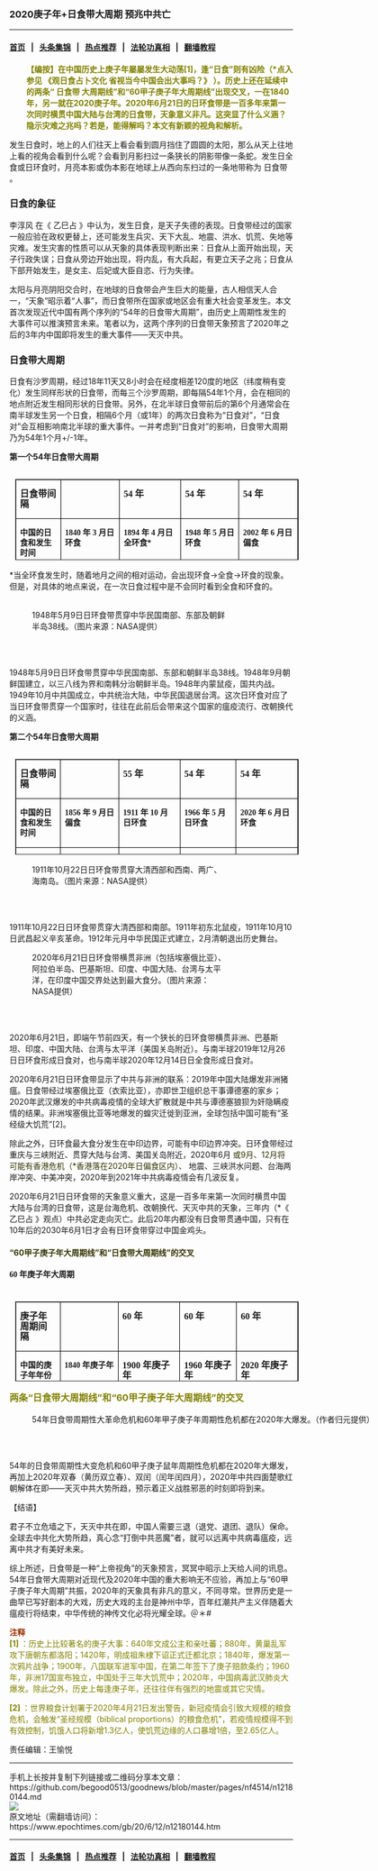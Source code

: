 ### 2020庚子年+日食带大周期  预兆中共亡
------------------------

#### [首页](../../README.md)  &nbsp;&nbsp;|&nbsp;&nbsp; [头条集锦](../../indexes/E头条集锦.md)   &nbsp;&nbsp;|&nbsp;&nbsp; [热点推荐](../../indexes/热点推荐.md)  &nbsp;&nbsp;|&nbsp;&nbsp; [法轮功真相](../../../../../basic/blob/master/README.md) &nbsp;&nbsp;|&nbsp;&nbsp; [翻墙教程](https://github.com/gfw-breaker/guides/blob/master/README.md)



<div><p style="padding-left: 30px;">
 <strong>
  <span style="color: #808000;">
   【编按】在中国历史上庚子年屡屡发生大动荡[1]，逢“日食”则有凶险（*点入参见
   <ok href="https://www.epochtimes.com/gb/20/6/20/n12199965.htm" rel="noopener noreferrer" style="color: #808000;" target="_blank">
    《观日食占卜文化 省视当今中国会出大事吗？》
   </ok>
   ）。历史上还在延续中的两条“
   <ok href="https://www.epochtimes.com/gb/tag/%E6%97%A5%E9%A3%9F%E5%B8%A6.html">
    日食带
   </ok>
   大周期线”和“60甲子庚子年大周期线”出现交叉，一在1840年，另一就在2020庚子年。2020年6月21日的日环食带是一百多年来第一次同时横贯中国大陆与台湾的日食带，天象意义非凡。这突显了什么义涵？隐示灾难之兆吗？若是，能得解吗？本文有新颖的视角和解析。
  </span>
 </strong>
</p>
<p>
 发生日食时，地上的人们往天上看会看到圆月挡住了圆圆的太阳，那么从天上往地上看的视角会看到什么呢？会看到月影扫过一条狭长的阴影带像一条蛇。发生日全食或日环食时，月亮本影或伪本影在地球上从西向东扫过的一条地带称为
 <ok href="https://www.epochtimes.com/gb/tag/%E6%97%A5%E9%A3%9F%E5%B8%A6.html">
  日食带
 </ok>
 。
</p>
<h3>
 <strong>
  日食的象征
 </strong>
</h3>
<p>
 <ok href="https://www.epochtimes.com/gb/tag/%E6%9D%8E%E6%B7%B3%E9%A3%8E.html">
  李淳风
 </ok>
 在《
 <ok href="https://www.epochtimes.com/gb/tag/%E4%B9%99%E5%B7%B3%E5%8D%A0.html">
  乙巳占
 </ok>
 》中认为，发生日食，是天子失德的表现。日食带经过的国家一般应验在政权更替上，还可能发生兵灾、天下大乱、地震、洪水、饥荒、失地等灾难。发生灾害的性质可以从天象的具体表现判断出来：日食从上面开始出现，天子行政失误；日食从旁边开始出现，将内乱，有大兵起，有更立天子之兆；日食从下部开始发生，是女主、后妃或大臣自恣、行为失律。
</p>
<p>
 太阳与月亮阴阳交合时，在地球的日食带会产生巨大的能量，古人相信天人合一，“天象”昭示着“人事”，而日食带所在国家或地区会有重大社会变革发生。本文首次发现近代中国有两个序列的“54年的日食带大周期”，由历史上周期性发生的大事件可以推演预言未来。笔者以为，这两个序列的日食带天象预言了2020年之后的3年内中国即将发生的重大事件——天灭中共。
</p>
<h3>
 <strong>
  日食带大周期
 </strong>
</h3>
<p>
 日食有沙罗周期，经过18年11天又8小时会在经度相差120度的地区（纬度稍有变化）发生同样形状的日食带，而每三个沙罗周期，即每隔54年1个月，会在相同的地点附近发生相同形状的日食带。另外，在北半球日食带前后的第6个月通常会在南半球发生另一个日食，相隔6个月（或1年）的两次日食称为“日食对”，“日食对”会互相影响南北半球的重大事件。一并考虑到“日食对”的影响，日食带大周期乃为54年1个月+/-1年。
</p>
<p>
 <strong>
  第一个54年日食带大周期
 </strong>
</p>
<div class="WordSection1" style="layout-grid: 18.0pt;">
 <table align="left" border="1" cellpadding="0" cellspacing="0" class="MsoTableGrid" style="border-collapse: collapse; margin-left: 7.2pt; margin-right: 7.2pt; height: 144px;" width="601">
  <tbody>
   <tr>
    <td style="width: 74.65pt; border: solid windowtext 1.0pt; padding: 0cm 5.4pt 0cm 5.4pt;" valign="top" width="89">
     <p style="line-height: 13.5pt;">
      <b>
       <span style="font-family: '新细明体',serif;">
        日食带间隔
       </span>
      </b>
     </p>
    </td>
    <td style="width: 99.3pt; border: solid windowtext 1.0pt; border-left: none; padding: 0cm 5.4pt 0cm 5.4pt;" valign="top" width="119">
     <p style="line-height: 13.5pt;">
      <b>
       <span lang="EN-US" style="font-family: SimSun;">
       </span>
      </b>
     </p>
    </td>
    <td style="width: 105.8pt; border: solid windowtext 1.0pt; border-left: none; padding: 0cm 5.4pt 0cm 5.4pt;" valign="top" width="126">
     <p style="line-height: 13.5pt;">
      <b>
       <span lang="EN-US" style="font-family: SimSun;">
        54
       </span>
      </b>
      <b>
       <span style="font-family: '新细明体',serif;">
        年
       </span>
      </b>
     </p>
    </td>
    <td style="width: 97.65pt; border: solid windowtext 1.0pt; border-left: none; padding: 0cm 5.4pt 0cm 5.4pt;" valign="top" width="117">
     <p style="line-height: 13.5pt;">
      <b>
       <span lang="EN-US" style="font-family: SimSun;">
        54
       </span>
      </b>
      <b>
       <span style="font-family: '新细明体',serif;">
        年
       </span>
      </b>
     </p>
    </td>
    <td style="width: 95.4pt; border: solid windowtext 1.0pt; border-left: none; padding: 0cm 5.4pt 0cm 5.4pt;" valign="top" width="115">
     <p style="line-height: 13.5pt;">
      <b>
       <span lang="EN-US" style="font-family: SimSun;">
        54
       </span>
      </b>
      <b>
       <span style="font-family: '新细明体',serif;">
        年
       </span>
      </b>
     </p>
    </td>
   </tr>
   <tr>
    <td style="width: 74.65pt; border: solid windowtext 1.0pt; border-top: none; padding: 0cm 5.4pt 0cm 5.4pt;" valign="top" width="89">
     <p style="line-height: 13.5pt;">
      <b>
       <span style="font-size: 10.5pt; font-family: '新细明体',serif;">
        中国的日食和发生时间
       </span>
      </b>
     </p>
    </td>
    <td style="width: 99.3pt; border-top: none; border-left: none; border-bottom: solid windowtext 1.0pt; border-right: solid windowtext 1.0pt; padding: 0cm 5.4pt 0cm 5.4pt;" valign="top" width="119">
     <p style="line-height: 13.5pt;">
      <b>
       <span lang="EN-US" style="font-size: 10.5pt; font-family: SimSun;">
        1840
       </span>
      </b>
      <b>
       <span style="font-size: 10.5pt; font-family: '新细明体',serif;">
        年
       </span>
      </b>
      <b>
       <span lang="EN-US" style="font-size: 10.5pt; font-family: SimSun;">
        3
       </span>
      </b>
      <b>
       <span style="font-size: 10.5pt; font-family: '新细明体',serif;">
        月日环食
       </span>
      </b>
     </p>
    </td>
    <td style="width: 105.8pt; border-top: none; border-left: none; border-bottom: solid windowtext 1.0pt; border-right: solid windowtext 1.0pt; padding: 0cm 5.4pt 0cm 5.4pt;" valign="top" width="126">
     <p style="line-height: 13.5pt;">
      <b>
       <span lang="EN-US" style="font-size: 10.5pt; font-family: SimSun;">
        1894
       </span>
      </b>
      <b>
       <span style="font-size: 10.5pt; font-family: '新细明体',serif;">
        年
       </span>
      </b>
      <b>
       <span lang="EN-US" style="font-size: 10.5pt; font-family: SimSun;">
        4
       </span>
      </b>
      <b>
       <span style="font-size: 10.5pt; font-family: '新细明体',serif;">
        月日全环食*
       </span>
      </b>
     </p>
    </td>
    <td style="width: 97.65pt; border-top: none; border-left: none; border-bottom: solid windowtext 1.0pt; border-right: solid windowtext 1.0pt; padding: 0cm 5.4pt 0cm 5.4pt;" valign="top" width="117">
     <p style="line-height: 13.5pt;">
      <b>
       <span lang="EN-US" style="font-size: 10.5pt; font-family: SimSun;">
        1948
       </span>
      </b>
      <b>
       <span style="font-size: 10.5pt; font-family: '新细明体',serif;">
        年
       </span>
      </b>
      <b>
       <span lang="EN-US" style="font-size: 10.5pt; font-family: SimSun;">
        5
       </span>
      </b>
      <b>
       <span style="font-size: 10.5pt; font-family: '新细明体',serif;">
        月日环食
       </span>
      </b>
     </p>
    </td>
    <td style="width: 95.4pt; border-top: none; border-left: none; border-bottom: solid windowtext 1.0pt; border-right: solid windowtext 1.0pt; padding: 0cm 5.4pt 0cm 5.4pt;" valign="top" width="115">
     <p style="line-height: 13.5pt;">
      <b>
       <span lang="EN-US" style="font-size: 10.5pt; font-family: SimSun;">
        2002
       </span>
      </b>
      <b>
       <span style="font-size: 10.5pt; font-family: '新细明体',serif;">
        年
       </span>
      </b>
      <b>
       <span lang="EN-US" style="font-size: 10.5pt; font-family: SimSun;">
        6
       </span>
      </b>
      <b>
       <span style="font-size: 10.5pt; font-family: '新细明体',serif;">
        月日偏食
       </span>
      </b>
     </p>
    </td>
   </tr>
   <tr>
    <td style="width: 74.65pt; border: solid windowtext 1.0pt; border-top: none; padding: 0cm 5.4pt 0cm 5.4pt;" valign="top" width="89">
     <p style="line-height: 13.5pt;">
      <b>
       <span style="font-size: 10.5pt; font-family: '新细明体',serif;">
        中国大事件
       </span>
      </b>
     </p>
    </td>
    <td style="width: 99.3pt; border-top: none; border-left: none; border-bottom: solid windowtext 1.0pt; border-right: solid windowtext 1.0pt; padding: 0cm 5.4pt 0cm 5.4pt;" valign="top" width="119">
     <p style="line-height: 13.5pt;">
      <b>
       <span lang="EN-US" style="font-size: 10.5pt; font-family: SimSun;">
        3
       </span>
      </b>
      <b>
       <span style="font-size: 10.5pt; font-family: '新细明体',serif;">
        个月后第一次鸦片战争
       </span>
      </b>
     </p>
    </td>
    <td style="width: 105.8pt; border-top: none; border-left: none; border-bottom: solid windowtext 1.0pt; border-right: solid windowtext 1.0pt; padding: 0cm 5.4pt 0cm 5.4pt;" valign="top" width="126">
     <p style="line-height: 13.5pt;">
      <b>
       <span lang="EN-US" style="font-size: 10.5pt; font-family: SimSun;">
        3
       </span>
      </b>
      <b>
       <span style="font-size: 10.5pt; font-family: '新细明体',serif;">
        个月后甲午战争
       </span>
      </b>
     </p>
    </td>
    <td style="width: 97.65pt; border-top: none; border-left: none; border-bottom: solid windowtext 1.0pt; border-right: solid windowtext 1.0pt; padding: 0cm 5.4pt 0cm 5.4pt;" valign="top" width="117">
     <p style="line-height: 13.5pt;">
      <b>
       <span style="font-size: 10.5pt; font-family: '新细明体',serif;">
        当年内蒙鼠疫，国共内战，
       </span>
      </b>
      <b>
       <span lang="EN-US" style="font-size: 10.5pt; font-family: SimSun;">
        1949
       </span>
      </b>
      <b>
       <span style="font-size: 10.5pt; font-family: '新细明体',serif;">
        年
       </span>
      </b>
      <b>
       <span lang="EN-US" style="font-size: 10.5pt; font-family: SimSun;">
        10
       </span>
      </b>
      <b>
       <span style="font-size: 10.5pt; font-family: '新细明体',serif;">
        月中共国成立
       </span>
      </b>
     </p>
    </td>
    <td style="width: 95.4pt; border-top: none; border-left: none; border-bottom: solid windowtext 1.0pt; border-right: solid windowtext 1.0pt; padding: 0cm 5.4pt 0cm 5.4pt;" valign="top" width="115">
     <p style="line-height: 13.5pt;">
      <b>
       <span lang="EN-US" style="font-size: 10.5pt; font-family: SimSun;">
        6
       </span>
      </b>
      <b>
       <span style="font-size: 10.5pt; font-family: '新细明体',serif;">
        个月后
       </span>
      </b>
      <b>
       <span lang="EN-US" style="font-size: 10.5pt; font-family: SimSun;">
        SARS
       </span>
      </b>
      <b>
       <span style="font-size: 10.5pt; font-family: '新细明体',serif;">
        瘟疫（温和的战争）
       </span>
      </b>
     </p>
    </td>
   </tr>
  </tbody>
 </table>
 <p>
  *当全环食发生时，随着地月之间的相对运动，会出现环食→全食→环食的现象。但是，对具体的地点来说，在一次日食过程中是不会同时看到全食和环食的。
 </p>
 <figure class="wp-caption aligncenter" id="attachment_12180150" style="width: 347px">
  <ok href="https://i.epochtimes.com/assets/uploads/2020/06/202006121.jpg">
   <img alt="" class="size-medium_vertical wp-image-12180150" src="https://i.epochtimes.com/assets/uploads/2020/06/202006121-347x400.jpg"/>
  </ok>
  <br/><figcaption class="wp-caption-text">
   <br/>
   1948年5月9日日环食带贯穿中华民国南部、东部及朝鲜半岛38线。（图片来源：NASA提供）
  </figcaption><br/>
 </figure><br/>
 <p>
  1948年5月9日日环食带贯穿中华民国南部、东部和朝鲜半岛38线。1948年9月朝鲜国建立，以三八线为界和南韩分治朝鲜半岛。1948年内蒙鼠疫，国共内战。1949年10月中共国成立，中共统治大陆，中华民国退居台湾。这次日环食对应了当日环食带贯穿一个国家时，往往在此前后会带来这个国家的瘟疫流行、改朝换代的义涵。
 </p>
 <p>
  <strong>
   第二个54年日食带大周期
  </strong>
 </p>
 <div class="WordSection1" style="layout-grid: 18.0pt;">
  <table align="left" border="1" cellpadding="0" cellspacing="0" class="MsoNormalTable" style="border-collapse: collapse; margin-left: 7.2pt; margin-right: 7.2pt; height: 170px;" width="601">
   <tbody>
    <tr>
     <td style="width: 74.65pt; border: solid windowtext 1.0pt; padding: 0cm 5.4pt 0cm 5.4pt;" valign="top" width="88">
      <p style="line-height: 13.5pt;">
       <b>
        <span style="font-family: '新细明体',serif;">
         日食带间隔
        </span>
       </b>
      </p>
     </td>
     <td style="width: 99.3pt; border: solid windowtext 1.0pt; border-left: none; padding: 0cm 5.4pt 0cm 5.4pt;" valign="top" width="118">
      <p style="line-height: 13.5pt;">
       <b>
        <span lang="EN-US" style="font-family: SimSun;">
        </span>
       </b>
      </p>
     </td>
     <td style="width: 105.8pt; border: solid windowtext 1.0pt; border-left: none; padding: 0cm 5.4pt 0cm 5.4pt;" valign="top" width="125">
      <p style="line-height: 13.5pt;">
       <b>
        <span lang="EN-US" style="font-family: SimSun;">
         55
        </span>
       </b>
       <b>
        <span style="font-family: '新细明体',serif;">
         年
        </span>
       </b>
      </p>
     </td>
     <td style="width: 94.2pt; border: solid windowtext 1.0pt; border-left: none; padding: 0cm 5.4pt 0cm 5.4pt;" valign="top" width="112">
      <p style="line-height: 13.5pt;">
       <b>
        <span lang="EN-US" style="font-family: SimSun;">
         54
        </span>
       </b>
       <b>
        <span style="font-family: '新细明体',serif;">
         年
        </span>
       </b>
      </p>
     </td>
     <td style="width: 98.85pt; border: solid windowtext 1.0pt; border-left: none; padding: 0cm 5.4pt 0cm 5.4pt;" valign="top" width="124">
      <p style="line-height: 13.5pt;">
       <b>
        <span lang="EN-US" style="font-family: SimSun;">
         54
        </span>
       </b>
       <b>
        <span style="font-family: '新细明体',serif;">
         年
        </span>
       </b>
      </p>
     </td>
    </tr>
    <tr>
     <td style="width: 74.65pt; border: solid windowtext 1.0pt; border-top: none; padding: 0cm 5.4pt 0cm 5.4pt;" valign="top" width="88">
      <p style="line-height: 13.5pt;">
       <b>
        <span style="font-size: 10.5pt; font-family: '新细明体',serif;">
         中国的日食和发生时间
        </span>
       </b>
      </p>
     </td>
     <td style="width: 99.3pt; border-top: none; border-left: none; border-bottom: solid windowtext 1.0pt; border-right: solid windowtext 1.0pt; padding: 0cm 5.4pt 0cm 5.4pt;" valign="top" width="118">
      <p style="line-height: 13.5pt;">
       <b>
        <span lang="EN-US" style="font-size: 10.5pt; font-family: SimSun;">
         1856
        </span>
       </b>
       <b>
        <span style="font-size: 10.5pt; font-family: '新细明体',serif;">
         年
        </span>
       </b>
       <b>
        <span lang="EN-US" style="font-size: 10.5pt; font-family: SimSun;">
         9
        </span>
       </b>
       <b>
        <span style="font-size: 10.5pt; font-family: '新细明体',serif;">
         月日偏食
        </span>
       </b>
      </p>
     </td>
     <td style="width: 105.8pt; border-top: none; border-left: none; border-bottom: solid windowtext 1.0pt; border-right: solid windowtext 1.0pt; padding: 0cm 5.4pt 0cm 5.4pt;" valign="top" width="125">
      <p style="line-height: 13.5pt;">
       <b>
        <span lang="EN-US" style="font-size: 10.5pt; font-family: SimSun;">
         1911
        </span>
       </b>
       <b>
        <span style="font-size: 10.5pt; font-family: '新细明体',serif;">
         年
        </span>
       </b>
       <b>
        <span lang="EN-US" style="font-size: 10.5pt; font-family: SimSun;">
         10
        </span>
       </b>
       <b>
        <span style="font-size: 10.5pt; font-family: '新细明体',serif;">
         月日环食
        </span>
       </b>
      </p>
     </td>
     <td style="width: 94.2pt; border-top: none; border-left: none; border-bottom: solid windowtext 1.0pt; border-right: solid windowtext 1.0pt; padding: 0cm 5.4pt 0cm 5.4pt;" valign="top" width="112">
      <p style="line-height: 13.5pt;">
       <b>
        <span lang="EN-US" style="font-size: 10.5pt; font-family: SimSun;">
         1966
        </span>
       </b>
       <b>
        <span style="font-size: 10.5pt; font-family: '新细明体',serif;">
         年
        </span>
       </b>
       <b>
        <span lang="EN-US" style="font-size: 10.5pt; font-family: SimSun;">
         5
        </span>
       </b>
       <b>
        <span style="font-size: 10.5pt; font-family: '新细明体',serif;">
         月日环食
        </span>
       </b>
      </p>
     </td>
     <td style="width: 98.85pt; border-top: none; border-left: none; border-bottom: solid windowtext 1.0pt; border-right: solid windowtext 1.0pt; padding: 0cm 5.4pt 0cm 5.4pt;" valign="top" width="124">
      <p style="line-height: 13.5pt;">
       <b>
        <span lang="EN-US" style="font-size: 10.5pt; font-family: SimSun;">
         2020
        </span>
       </b>
       <b>
        <span style="font-size: 10.5pt; font-family: '新细明体',serif;">
         年
        </span>
       </b>
       <b>
        <span lang="EN-US" style="font-size: 10.5pt; font-family: SimSun;">
         6
        </span>
       </b>
       <b>
        <span style="font-size: 10.5pt; font-family: '新细明体',serif;">
         月日环食
        </span>
       </b>
      </p>
     </td>
    </tr>
    <tr>
     <td style="width: 74.65pt; border: solid windowtext 1.0pt; border-top: none; padding: 0cm 5.4pt 0cm 5.4pt;" valign="top" width="88">
      <p style="line-height: 13.5pt;">
       <b>
        <span style="font-size: 10.5pt; font-family: '新细明体',serif;">
         中国大事件
        </span>
       </b>
      </p>
     </td>
     <td style="width: 99.3pt; border-top: none; border-left: none; border-bottom: solid windowtext 1.0pt; border-right: solid windowtext 1.0pt; padding: 0cm 5.4pt 0cm 5.4pt;" valign="top" width="118">
      <p style="line-height: 13.5pt;">
       <b>
        <span lang="EN-US" style="font-size: 10.5pt; font-family: SimSun;">
         1
        </span>
       </b>
       <b>
        <span style="font-size: 10.5pt; font-family: '新细明体',serif;">
         个月后第二次鸦片战争
        </span>
       </b>
      </p>
     </td>
     <td style="width: 105.8pt; border-top: none; border-left: none; border-bottom: solid windowtext 1.0pt; border-right: solid windowtext 1.0pt; padding: 0cm 5.4pt 0cm 5.4pt;" valign="top" width="125">
      <p style="line-height: 13.5pt;">
       <b>
        <span style="font-size: 10.5pt; font-family: '新细明体',serif;">
         年初东北鼠疫，当月武昌起义辛亥革命，
        </span>
       </b>
       <b>
        <span lang="EN-US" style="font-size: 10.5pt; font-family: SimSun;">
         3
        </span>
       </b>
       <b>
        <span style="font-size: 10.5pt; font-family: '新细明体',serif;">
         个月后清朝解体
        </span>
       </b>
      </p>
     </td>
     <td style="width: 94.2pt; border-top: none; border-left: none; border-bottom: solid windowtext 1.0pt; border-right: solid windowtext 1.0pt; padding: 0cm 5.4pt 0cm 5.4pt;" valign="top" width="112">
      <p style="line-height: 13.5pt;">
       <b>
        <span style="font-size: 10.5pt; font-family: '新细明体',serif;">
         当月文化大革命
        </span>
       </b>
      </p>
     </td>
     <td style="width: 98.85pt; border-top: none; border-left: none; border-bottom: solid windowtext 1.0pt; border-right: solid windowtext 1.0pt; padding: 0cm 5.4pt 0cm 5.4pt;" valign="top" width="124">
      <p style="line-height: 13.5pt;">
       <b>
        <span lang="EN-US" style="font-size: 10.5pt; font-family: SimSun;">
         6
        </span>
       </b>
       <b>
        <span style="font-size: 10.5pt; font-family: '新细明体',serif;">
         个月前武汉起疫，
        </span>
       </b>
       <b>
        <span lang="EN-US" style="font-size: 10.5pt; font-family: SimSun;">
         （1
        </span>
       </b>
       <b>
        <span style="font-size: 10.5pt; font-family: '新细明体',serif;">
         年内台海危机，
        </span>
       </b>
       <b>
        <span lang="EN-US" style="font-size: 10.5pt; font-family: SimSun;">
         3
        </span>
       </b>
       <b>
        <span style="font-size: 10.5pt; font-family: '新细明体',serif;">
         年内中共解体
        </span>
       </b>
       <b>
        <span lang="EN-US" style="font-size: 10.5pt; font-family: SimSun;">
         ）……
        </span>
       </b>
      </p>
     </td>
    </tr>
   </tbody>
  </table>
  <p class="MsoNormal">
   <span lang="EN-US">
   </span>
  </p>
  <figure class="wp-caption aligncenter" id="attachment_12180155" style="width: 347px">
   <ok href="https://i.epochtimes.com/assets/uploads/2020/06/202006122.gif">
    <img alt="" class="size-medium_vertical wp-image-12180155" src="https://i.epochtimes.com/assets/uploads/2020/06/202006122-347x400.gif"/>
   </ok>
   <br/><figcaption class="wp-caption-text">
    1911年10月22日日环食带贯穿大清西部和西南、两广、海南岛。（图片来源：NASA提供）
   </figcaption><br/>
  </figure><br/>
  <p>
   1911年10月22日日环食带贯穿大清西部和南部。1911年初东北鼠疫，1911年10月10日武昌起义辛亥革命。1912年元月中华民国正式建立，2月清朝退出历史舞台。
  </p>
  <figure class="wp-caption aligncenter" id="attachment_12180161" style="width: 347px">
   <ok href="https://i.epochtimes.com/assets/uploads/2020/06/202006123.gif">
    <img alt="" class="size-medium_vertical wp-image-12180161" src="https://i.epochtimes.com/assets/uploads/2020/06/202006123-347x400.gif"/>
   </ok>
   <br/><figcaption class="wp-caption-text">
    2020年6月21日日环食带横贯非洲（包括埃塞俄比亚）、阿拉伯半岛、巴基斯坦、印度、中国大陆、台湾与太平洋，在印度中国交界处达到最大食分。（图片来源：NASA提供）
   </figcaption><br/>
  </figure><br/>
  <p>
   2020年6月21日，即端午节前四天，有一个狭长的日环食带横贯非洲、巴基斯坦、印度、中国大陆、台湾与太平洋（美国关岛附近）。与南半球2019年12月26日日环食形成日食对，也与南半球2020年12月14日日全食形成日食对。
  </p>
  <p>
   2020年6月21日日环食带显示了中共与非洲的联系：2019年中国大陆爆发非洲猪瘟。日食带经过埃塞俄比亚（衣索比亚），亦即世卫组织总干事谭德塞的家乡；2020年武汉爆发的中共病毒疫情的全球大扩散就是中共与谭德塞狼狈为奸隐瞒疫情的结果。非洲埃塞俄比亚等地爆发的蝗灾迁徙到亚洲，全球包括中国可能有“圣经级大饥荒”[2]。
  </p>
  <p>
   除此之外，日环食最大食分发生在中印边界，可能有中印边界冲突。日环食带经过重庆与三峡附近、贯穿大陆与台湾、美国关岛附近，2020年6月
   <span style="color: #333300;">
    或9月、12月将可能有香港危机（*香港落在2020年日偏食区内）、
   </span>
   地震、三峡洪水问题、台海两岸冲突、中美冲突，2020年到2021年中共病毒疫情会有几波反复。
  </p>
  <p>
   2020年6月21日日环食带的天象意义重大，这是一百多年来第一次同时横贯中国大陆与台湾的日食带，这是台海危机、改朝换代、天灭中共的天象，三年内（*《
   <ok href="https://www.epochtimes.com/gb/tag/%E4%B9%99%E5%B7%B3%E5%8D%A0.html">
    乙巳占
   </ok>
   》观点）中共必定走向灭亡。此后20年内都没有日食带贯通中国，只有在10年后的2030年6月1日才会有日环食带穿过中国金鸡头。
  </p>
  <h4>
   <span style="color: #333300;">
    <strong>
     “60甲子庚子年大周期线”和“日食带大周期线”的交叉
    </strong>
   </span>
  </h4>
  <p>
   <b>
    <span lang="EN-US" style="font-family: SimSun;">
     60
    </span>
   </b>
   <b>
    <span style="font-family: '新细明体',serif;">
     年庚子年大周期
    </span>
   </b>
  </p>
  <div class="WordSection1" style="layout-grid: 18.0pt;">
   <table align="left" border="1" cellpadding="0" cellspacing="0" class="MsoNormalTable" style="border-collapse: collapse; margin-left: 7.2pt; margin-right: 7.2pt; height: 142px;" width="601">
    <tbody>
     <tr>
      <td style="width: 74.65pt; border: solid windowtext 1.0pt; padding: 0cm 5.4pt 0cm 5.4pt;" valign="top" width="88">
       <p style="line-height: 13.5pt;">
        <b>
         <span style="font-family: '新细明体',serif;">
          庚子年
          <br/>
          周期间隔
         </span>
        </b>
       </p>
      </td>
      <td style="width: 99.3pt; border: solid windowtext 1.0pt; border-left: none; padding: 0cm 5.4pt 0cm 5.4pt;" valign="top" width="118">
       <p style="line-height: 13.5pt;">
        <b>
         <span lang="EN-US" style="font-family: SimSun;">
         </span>
        </b>
       </p>
      </td>
      <td style="width: 105.8pt; border: solid windowtext 1.0pt; border-left: none; padding: 0cm 5.4pt 0cm 5.4pt;" valign="top" width="125">
       <p style="line-height: 13.5pt;">
        <b>
         <span lang="EN-US" style="font-family: SimSun;">
          60
         </span>
        </b>
        <b>
         <span style="font-family: '新细明体',serif;">
          年
         </span>
        </b>
       </p>
      </td>
      <td style="width: 94.2pt; border: solid windowtext 1.0pt; border-left: none; padding: 0cm 5.4pt 0cm 5.4pt;" valign="top" width="112">
       <p style="line-height: 13.5pt;">
        <b>
         <span lang="EN-US" style="font-family: SimSun;">
          60
         </span>
        </b>
        <b>
         <span style="font-family: '新细明体',serif;">
          年
         </span>
        </b>
       </p>
      </td>
      <td style="width: 98.85pt; border: solid windowtext 1.0pt; border-left: none; padding: 0cm 5.4pt 0cm 5.4pt;" valign="top" width="124">
       <p style="line-height: 13.5pt;">
        <b>
         <span lang="EN-US" style="font-family: SimSun;">
          60
         </span>
        </b>
        <b>
         <span style="font-family: '新细明体',serif;">
          年
         </span>
        </b>
       </p>
      </td>
     </tr>
     <tr>
      <td style="width: 74.65pt; border: solid windowtext 1.0pt; border-top: none; padding: 0cm 5.4pt 0cm 5.4pt;" valign="top" width="88">
       <p style="line-height: 13.5pt;">
        <b>
         <span style="font-size: 10.5pt; font-family: '新细明体',serif;">
          中国的庚子年年份
         </span>
        </b>
       </p>
      </td>
      <td style="width: 99.3pt; border-top: none; border-left: none; border-bottom: solid windowtext 1.0pt; border-right: solid windowtext 1.0pt; padding: 0cm 5.4pt 0cm 5.4pt;" valign="top" width="118">
       <p style="line-height: 13.5pt;">
        <b>
         <span lang="EN-US" style="font-size: 10.5pt; font-family: SimSun;">
          1840
         </span>
        </b>
        <b>
         <span style="font-size: 10.5pt; font-family: '新细明体',serif;">
          年庚子年
         </span>
        </b>
       </p>
      </td>
      <td style="width: 105.8pt; border-top: none; border-left: none; border-bottom: solid windowtext 1.0pt; border-right: solid windowtext 1.0pt; padding: 0cm 5.4pt 0cm 5.4pt;" valign="top" width="125">
       <p class="MsoNormal" style="line-height: 13.5pt;">
        <b>
         <span lang="EN-US" style="font-family: SimSun;">
          1900
         </span>
        </b>
        <b>
         <span style="font-family: '新细明体',serif;">
          年庚子年
         </span>
        </b>
       </p>
      </td>
      <td style="width: 94.2pt; border-top: none; border-left: none; border-bottom: solid windowtext 1.0pt; border-right: solid windowtext 1.0pt; padding: 0cm 5.4pt 0cm 5.4pt;" valign="top" width="112">
       <p class="MsoNormal" style="line-height: 13.5pt;">
        <b>
         <span lang="EN-US" style="font-family: SimSun;">
          1960
         </span>
        </b>
        <b>
         <span style="font-family: '新细明体',serif;">
          年庚子年
         </span>
        </b>
       </p>
      </td>
      <td style="width: 98.85pt; border-top: none; border-left: none; border-bottom: solid windowtext 1.0pt; border-right: solid windowtext 1.0pt; padding: 0cm 5.4pt 0cm 5.4pt;" valign="top" width="124">
       <p class="MsoNormal" style="line-height: 13.5pt;">
        <b>
         <span lang="EN-US" style="font-family: SimSun;">
          2020
         </span>
        </b>
        <b>
         <span style="font-family: '新细明体',serif;">
          年庚子年
         </span>
        </b>
       </p>
      </td>
     </tr>
     <tr>
      <td style="width: 74.65pt; border: solid windowtext 1.0pt; border-top: none; padding: 0cm 5.4pt 0cm 5.4pt;" valign="top" width="88">
       <p style="line-height: 13.5pt;">
        <b>
         <span style="font-size: 10.5pt; font-family: '新细明体',serif;">
          中国大事件
         </span>
        </b>
       </p>
      </td>
      <td style="width: 99.3pt; border-top: none; border-left: none; border-bottom: solid windowtext 1.0pt; border-right: solid windowtext 1.0pt; padding: 0cm 5.4pt 0cm 5.4pt;" valign="top" width="118">
       <p style="line-height: 13.5pt;">
        <b>
         <span style="font-size: 10.5pt; font-family: '新细明体',serif;">
          第一次鸦片战争
         </span>
        </b>
       </p>
      </td>
      <td style="width: 105.8pt; border-top: none; border-left: none; border-bottom: solid windowtext 1.0pt; border-right: solid windowtext 1.0pt; padding: 0cm 5.4pt 0cm 5.4pt;" valign="top" width="125">
       <p style="line-height: 13.5pt;">
        <b>
         <span style="font-size: 10.5pt; font-family: '新细明体',serif;">
          八国联军庚子赔款
         </span>
        </b>
       </p>
      </td>
      <td style="width: 94.2pt; border-top: none; border-left: none; border-bottom: solid windowtext 1.0pt; border-right: solid windowtext 1.0pt; padding: 0cm 5.4pt 0cm 5.4pt;" valign="top" width="112">
       <p style="line-height: 13.5pt;">
        <b>
         <span style="font-size: 10.5pt; font-family: '新细明体',serif;">
          三年大饥荒
         </span>
        </b>
       </p>
      </td>
      <td style="width: 98.85pt; border-top: none; border-left: none; border-bottom: solid windowtext 1.0pt; border-right: solid windowtext 1.0pt; padding: 0cm 5.4pt 0cm 5.4pt;" valign="top" width="124">
       <p style="line-height: 13.5pt;">
        <b>
         <span style="font-size: 10.5pt; font-family: '新细明体',serif;">
          武汉肺炎瘟疫，（新八国联军庚子赔款，大饥荒
         </span>
        </b>
        <b>
         <span lang="EN-US" style="font-size: 10.5pt; font-family: SimSun;">
          ）……
         </span>
        </b>
       </p>
      </td>
     </tr>
    </tbody>
   </table>
   <p class="MsoNormal">
    <span lang="EN-US">
    </span>
   </p>
   <h3 class="MsoNormal">
    <span lang="EN-US">
     <strong>
      <span style="color: #808000;">
       两条“日食带大周期线”和“60甲子庚子年大周期线”的交叉
      </span>
     </strong>
    </span>
   </h3>
  </div>
  <figure class="wp-caption aligncenter" id="attachment_12180162" style="width: 638px">
   <ok href="https://i.epochtimes.com/assets/uploads/2020/06/202006124.gif">
    <img alt="" class="wp-image-12180162" src="https://i.epochtimes.com/assets/uploads/2020/06/202006124-731x400.gif"/>
   </ok>
   <br/><figcaption class="wp-caption-text">
    54年日食带周期性大革命危机和60年甲子庚子年周期性危机都在2020年大爆发。（作者归元提供）
   </figcaption><br/>
  </figure><br/>
  <p>
   54年的日食带周期性大变危机和60甲子庚子鼠年周期性危机都在2020年大爆发，再加上2020年双春（黄历双立春）、双闰（闰年闰四月），2020年中共四面楚歌红朝解体在即——天灭中共大势所趋，预示着正义战胜邪恶的时刻即将到来。
  </p>
  <p>
   【结语】
  </p>
  <p>
   君子不立危墙之下，天灭中共在即，中国人需要三退（退党、退团、退队）保命。全球去中共化大势所趋，真心念“打倒中共恶魔”者，就可以远离中共病毒瘟疫，远离中共才有美好未来。
  </p>
  <p>
   综上所述，日食带是一种“上帝视角”的天象预言，冥冥中昭示上天给人间的讯息。54年日食带大周期对近现代及2020年中国的重大影响无不应验，再加上与“60甲子庚子年大周期”共振，2020年的天象具有非凡的意义，不同寻常。世界历史是一曲早已写好剧本的大戏，历史大戏的主台是神州中华，百年红潮共产主义伴随着大瘟疫行将结束，中华传统的神传文化必将光耀全球。＠＊#
  </p>
  <p>
   <strong>
    <span style="color: #993300;">
     注释
    </span>
   </strong>
   <br/>
   <span style="color: #808000;">
    <strong>
     [1]
    </strong>
    ：历史上比较著名的庚子大事：640年文成公主和亲吐蕃；880年，黄巢乱军攻下唐朝东都洛阳；1420年，明成祖朱棣下诏正式迁都北京；1840年，爆发第一次鸦片战争；1900年，八国联军进军中国，在第二年签下了庚子赔款条约；1960年，非洲17国宣布独立，中国处于三年大饥荒中；2020年，中国病毒武汉肺炎大爆发。除此之外，历史上每逢庚子年，还往往伴有强烈的地震或其它灾情。
   </span>
  </p>
  <p>
   <span style="color: #808000;">
    <strong>
     [2]
    </strong>
    ：世界粮食计划署于2020年4月21日发出警告，新冠疫情会引致大规模的粮食危机，会触发“圣经规模（biblical proportions）的粮食危机”，若疫情规模得不到有效控制，饥饿人口将新增1.3亿人，使饥荒边缘的人口暴增1倍，至2.65亿人。
   </span>
  </p>
  <p>
   责任编辑：王愉悦
  </p>
 </div>
</div>
</div>
<hr/>
手机上长按并复制下列链接或二维码分享本文章：<br/>
https://github.com/begood0513/goodnews/blob/master/pages/nf4514/n12180144.md <br/>
<a href='https://github.com/begood0513/goodnews/blob/master/pages/nf4514/n12180144.md'><img src='https://github.com/begood0513/goodnews/blob/master/pages/nf4514/n12180144.md.png'/></a> <br/>
原文地址（需翻墙访问）：https://www.epochtimes.com/gb/20/6/12/n12180144.htm


------------------------
#### [首页](../../README.md)  &nbsp;&nbsp;|&nbsp;&nbsp; [头条集锦](../../indexes/E头条集锦.md)   &nbsp;&nbsp;|&nbsp;&nbsp; [热点推荐](../../indexes/热点推荐.md)  &nbsp;&nbsp;|&nbsp;&nbsp; [法轮功真相](../../../../../basic/blob/master/README.md) &nbsp;&nbsp;|&nbsp;&nbsp; [翻墙教程](https://github.com/gfw-breaker/guides/blob/master/README.md)


<img src='http://gfw-breaker.win/goodnews/pages/nf4514/n12180144.md' width='0px' height='0px'/>